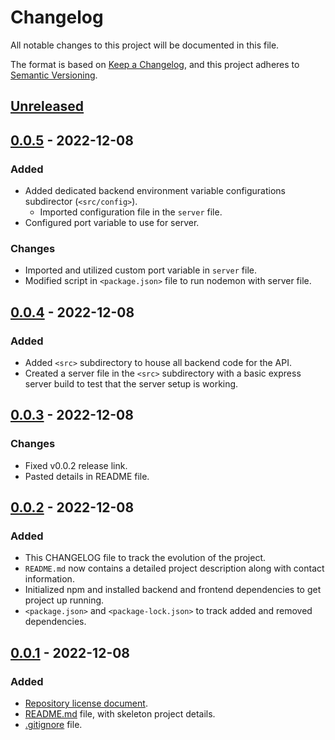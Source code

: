 # Changelog

All notable changes to this project will be documented in this file.

The format is based on [Keep a Changelog](https://keepachangelog.com/en/1.0.0/),
and this project adheres to [Semantic Versioning](https://semver.org/spec/v2.0.0.html).

## [Unreleased]

## [0.0.5] - 2022-12-08

### Added

- Added dedicated backend environment variable configurations subdirector (`<src/config>`).
  - Imported configuration file in the `server` file.
- Configured port variable to use for server.

### Changes

- Imported and utilized custom port variable in `server` file.
- Modified script in `<package.json>` file to run nodemon with server file.

## [0.0.4] - 2022-12-08

### Added

- Added `<src>` subdirectory to house all backend code for the API.
- Created a server file in the `<src>` subdirectory with a basic express server build to test that the server setup is working.

## [0.0.3] - 2022-12-08

### Changes

- Fixed v0.0.2 release link.
- Pasted details in README file.

## [0.0.2] - 2022-12-08

### Added

- This CHANGELOG file to track the evolution of the project.
- `README.md` now contains a detailed project description along with contact information.
- Initialized npm and installed backend and frontend dependencies to get project up running.
- `<package.json>` and `<package-lock.json>` to track added and removed dependencies.

## [0.0.1] - 2022-12-08

### Added

- [Repository license document](https://github.com/ogre2/findDining/blob/main/LICENSE).
- [README.md](https://github.com/ogre2/findDining/blob/main/README.md) file, with skeleton project details.
- [.gitignore](https://github.com/ogre2/findDining/blob/main/.gitignore) file.

[Unreleased]: https://github.com/ogre2/findDining/compare/v0.0.5...HEAD
[0.0.5]: https://github.com/ogre2/findDining/compare/v0.0.5...v0.0.4
[0.0.4]: https://github.com/ogre2/findDining/compare/v0.0.4...v0.0.3
[0.0.3]: https://github.com/ogre2/findDining/compare/v0.0.3...v0.0.2
[0.0.2]: https://github.com/ogre2/findDining/compare/v0.0.2...v0.0.1
[0.0.1]: https://github.com/ogre2/findDining/releases/tag/v0.0.1
